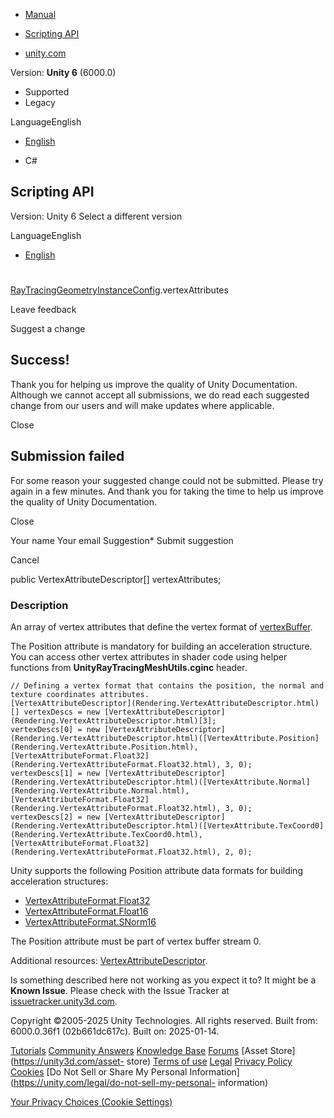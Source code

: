 [ ]()

  * [Manual](../Manual/index.html)
  * [Scripting API](../ScriptReference/index.html)

  * [unity.com](https://unity.com/)

Version: **Unity 6** (6000.0)

  * Supported
  * Legacy

LanguageEnglish

  * [English]()

  * C#

[ ](https://docs.unity3d.com)

## Scripting API

Version: Unity 6 Select a different version

LanguageEnglish

  * [English]()

#
[RayTracingGeometryInstanceConfig](Rendering.RayTracingGeometryInstanceConfig.html).vertexAttributes

Leave feedback

Suggest a change

## Success!

Thank you for helping us improve the quality of Unity Documentation. Although
we cannot accept all submissions, we do read each suggested change from our
users and will make updates where applicable.

Close

## Submission failed

For some reason your suggested change could not be submitted. Please <a>try
again</a> in a few minutes. And thank you for taking the time to help us
improve the quality of Unity Documentation.

Close

Your name Your email Suggestion* Submit suggestion

Cancel

[ ]()

public VertexAttributeDescriptor[] vertexAttributes;

### Description

An array of vertex attributes that define the vertex format of
[vertexBuffer](Rendering.RayTracingGeometryInstanceConfig-vertexBuffer.html).

The Position attribute is mandatory for building an acceleration structure.
You can access other vertex attributes in shader code using helper functions
from **UnityRayTracingMeshUtils.cginc** header.

    
    
    // Defining a vertex format that contains the position, the normal and texture coordinates attributes.
    [VertexAttributeDescriptor](Rendering.VertexAttributeDescriptor.html)[] vertexDescs = new [VertexAttributeDescriptor](Rendering.VertexAttributeDescriptor.html)[3];
    vertexDescs[0] = new [VertexAttributeDescriptor](Rendering.VertexAttributeDescriptor.html)([VertexAttribute.Position](Rendering.VertexAttribute.Position.html), [VertexAttributeFormat.Float32](Rendering.VertexAttributeFormat.Float32.html), 3, 0);
    vertexDescs[1] = new [VertexAttributeDescriptor](Rendering.VertexAttributeDescriptor.html)([VertexAttribute.Normal](Rendering.VertexAttribute.Normal.html), [VertexAttributeFormat.Float32](Rendering.VertexAttributeFormat.Float32.html), 3, 0);
    vertexDescs[2] = new [VertexAttributeDescriptor](Rendering.VertexAttributeDescriptor.html)([VertexAttribute.TexCoord0](Rendering.VertexAttribute.TexCoord0.html), [VertexAttributeFormat.Float32](Rendering.VertexAttributeFormat.Float32.html), 2, 0);

Unity supports the following Position attribute data formats for building
acceleration structures:

  * [VertexAttributeFormat.Float32](Rendering.VertexAttributeFormat.Float32.html)
  * [VertexAttributeFormat.Float16](Rendering.VertexAttributeFormat.Float16.html)
  * [VertexAttributeFormat.SNorm16](Rendering.VertexAttributeFormat.SNorm16.html)

The Position attribute must be part of vertex buffer stream 0.  
  
Additional resources:
[VertexAttributeDescriptor](Rendering.VertexAttributeDescriptor.html).

Is something described here not working as you expect it to? It might be a
**Known Issue**. Please check with the Issue Tracker at
[issuetracker.unity3d.com](https://issuetracker.unity3d.com).

Copyright ©2005-2025 Unity Technologies. All rights reserved. Built from:
6000.0.36f1 (02b661dc617c). Built on: 2025-01-14.

[Tutorials](https://unity3d.com/learn) [Community
Answers](https://answers.unity3d.com) [Knowledge
Base](https://support.unity3d.com/hc/en-us)
[Forums](https://forum.unity3d.com) [Asset Store](https://unity3d.com/asset-
store) [Terms of use](https://docs.unity3d.com/Manual/TermsOfUse.html)
[Legal](https://unity.com/legal) [Privacy
Policy](https://unity.com/legal/privacy-policy)
[Cookies](https://unity.com/legal/cookie-policy) [Do Not Sell or Share My
Personal Information](https://unity.com/legal/do-not-sell-my-personal-
information)

[Your Privacy Choices (Cookie Settings)](javascript:void\(0\);)

